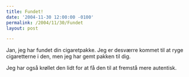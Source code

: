 ```yaml
---
title: Fundet!
date: '2004-11-30 12:00:00 -0100'
permalink: /2004/11/30/Fundet
layout: post

---
```

Jan, jeg har fundet din cigaretpakke. Jeg er desværre kommet til at ryge cigaretterne i den, men jeg har gemt pakken til dig.

<amp-img alt="Jans smøger"
  src="{{ site.baseurl }}{% link images/things/Jans.png %}"
  width="256"
  height="336"></amp-img>

Jeg har også krøllet den lidt for at få den til at fremstå mere autentisk.
